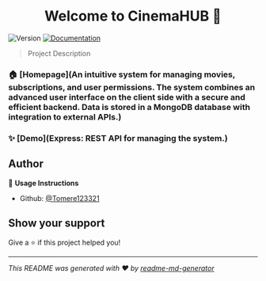 <h1 align="center">Welcome to CinemaHUB 👋</h1>
<p>
  <img alt="Version" src="https://img.shields.io/badge/version-v.1.0.0-blue.svg?cacheSeconds=2592000" />
  <a href="MongoDB database management with Mongoose." target="_blank">
    <img alt="Documentation" src="https://img.shields.io/badge/documentation-yes-brightgreen.svg" />
  </a>
</p>

> Project Description

### 🏠 [Homepage](An intuitive system for managing movies, subscriptions, and user permissions. The system combines an advanced user interface on the client side with a secure and efficient backend. Data is stored in a MongoDB database with integration to external APIs.)

### ✨ [Demo](Express: REST API for managing the system.)

## Author

👤 **Usage Instructions**

* Github: [@Tomere123321](https://github.com/Tomere123321)

## Show your support

Give a ⭐️ if this project helped you!

***
_This README was generated with ❤️ by [readme-md-generator](https://github.com/kefranabg/readme-md-generator)_